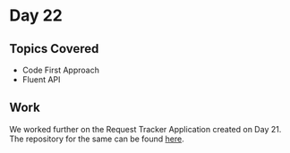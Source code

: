# Day 22

## Topics Covered

- Code First Approach 
- Fluent API

## Work

We worked further on the Request Tracker Application created on Day 21. The repository for the same can be found [here](https://github.com/ash0306/Genspark-Training/tree/master/Day%2021/RequestTrackerSolution).